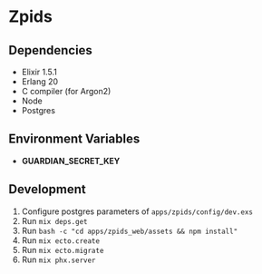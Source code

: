 # Zpids

## Dependencies

- Elixir 1.5.1
- Erlang 20
- C compiler (for Argon2)
- Node
- Postgres

## Environment Variables

- **GUARDIAN_SECRET_KEY**

## Development

1. Configure postgres parameters of `apps/zpids/config/dev.exs`
2. Run `mix deps.get`
3. Run `bash -c "cd apps/zpids_web/assets && npm install"`
3. Run `mix ecto.create`
4. Run `mix ecto.migrate`
5. Run `mix phx.server`
